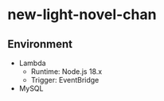 # new-light-novel-chan

## Environment
- Lambda
  - Runtime: Node.js 18.x
  - Trigger: EventBridge
- MySQL

